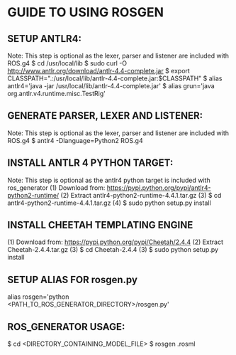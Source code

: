GUIDE TO USING ROSGEN
======================

SETUP ANTLR4:
------------
Note: This step is optional as the lexer, parser and listener are included with ROS.g4
$ cd /usr/local/lib
$ sudo curl -O http://www.antlr.org/download/antlr-4.4-complete.jar
$ export CLASSPATH=".:/usr/local/lib/antlr-4.4-complete.jar:$CLASSPATH"
$ alias antlr4='java -jar /usr/local/lib/antlr-4.4-complete.jar'
$ alias grun='java org.antlr.v4.runtime.misc.TestRig'

GENERATE PARSER, LEXER AND LISTENER:
-----------------------------------
Note: This step is optional as the lexer, parser and listener are included with ROS.g4
$ antlr4 -Dlanguage=Python2 ROS.g4

INSTALL ANTLR 4 PYTHON TARGET:
-----------------------------
Note: This step is optional as the antlr4 python target is included with ros_generator
(1) Download from: https://pypi.python.org/pypi/antlr4-python2-runtime/
(2) Extract antlr4-python2-runtime-4.4.1.tar.gz
(3) $ cd antlr4-python2-runtime-4.4.1.tar.gz
(4) $ sudo python setup.py install

INSTALL CHEETAH TEMPLATING ENGINE 
---------------------------------
(1) Download from: https://pypi.python.org/pypi/Cheetah/2.4.4
(2) Extract Cheetah-2.4.4.tar.gz
(3) $ cd Cheetah-2.4.4
(3) $ sudo python setup.py install

SETUP ALIAS FOR rosgen.py
-------------------------
alias rosgen='python <PATH_TO_ROS_GENERATOR_DIRECTORY>/rosgen.py'

ROS_GENERATOR USAGE:
-------------------
$ cd <DIRECTORY_CONTAINING_MODEL_FILE>
$ rosgen <filename>.rosml


